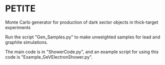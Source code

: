 # PETITE
Monte Carlo generator for production of dark sector objects in thick-target experiments

Run the script "Gen_Samples.py" to make unweighted samples for lead and graphite simulations.

The main code is in "ShowerCode.py", and an example script for using this code is "Example_GeVElectronShower.py".
